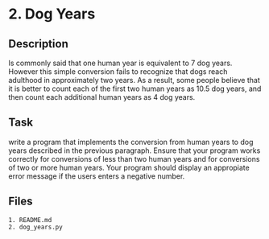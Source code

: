 # 2. Dog Years

## Description

Is commonly said that one human year is equivalent to 7 dog years. However this simple conversion fails to recognize that dogs reach adulthood in approximately two years. As a result, some people believe that it is better to count each of the first two human years as 10.5 dog years, and then count each additional human years as 4 dog years.

## Task

write a program that implements the conversion from human years to dog years described in the previous paragraph. Ensure that your program works correctly for conversions of less than two human years and for conversions of two or more human years. Your program should display an appropiate error message if the users enters a negative number. 

## Files

```
1. README.md
2. dog_years.py
```